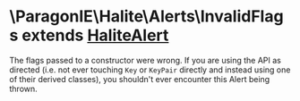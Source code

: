 # \ParagonIE\Halite\Alerts\InvalidFlags extends [HaliteAlert](HaliteAlert.md)

The flags passed to a constructor were wrong. If you are using the API as 
directed (i.e. not ever touching `Key` or `KeyPair` directly and instead using
one of their derived classes), you shouldn't ever encounter this Alert being
thrown.
